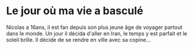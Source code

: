 # Le jour où ma vie a basculé

Nicolas a 16ans, il est fan depuis son plus jeune âge de voyager partout dans le monde. Un jour il décida d'aller en Iran, le temps y est parfait et le soleil brille. Il décide de se rendre en ville avec sa copine...
